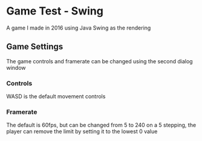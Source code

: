 # Game Test - Swing
A game I made in 2016 using Java Swing as the rendering

## Game Settings
The game controls and framerate can be changed using the second dialog window

### Controls
WASD is the default movement controls

### Framerate
The default is 60fps, but can be changed from 5 to 240 on a 5 stepping, the player can remove the limit by setting it to the lowest 0 value
